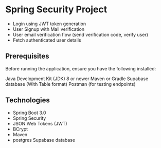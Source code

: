 # Spring Security Project 

- Login using JWT token generation 
- User Signup with Mail verification
- User email verification flow (send verification code, verify user)
- Fetch authenticated user details

## Prerequisites
Before running the application, ensure you have the following installed:

Java Development Kit (JDK) 8 or newer
Maven or Gradle
Supabase database (With Table format)
Postman (for testing endpoints)

## Technologies
- Spring Boot 3.0
- Spring Security
- JSON Web Tokens (JWT)
- BCrypt
- Maven
- postgres Supabase database
